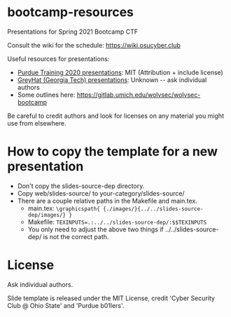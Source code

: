 # bootcamp-resources
Presentations for Spring 2021 Bootcamp CTF

Consult the wiki for the schedule: https://wiki.osucyber.club


Useful resources for presentations:
- [Purdue Training 2020 presentations](https://github.com/b01lers/bootcamp-training-2020): MIT (Attribution + include license)
- [GreyHat (Georgia Tech) presentations](http://greyhat.gatech.edu/archives/): Unknown -- ask individual authors
- Some outlines here: https://gitlab.umich.edu/wolvsec/wolvsec-bootcamp

Be careful to credit authors and look for licenses on any material you might use from elsewhere.


How to copy the template for a new presentation
=====

- Don't copy the slides-source-dep directory.
- Copy web/slides-source/ to your-category/slides-source/
- There are a couple relative paths in the Makefile and main.tex.
    - main.tex: `\graphicspath{ {./images/}{../../slides-source-dep/images/} }`
    - Makefile: `TEXINPUTS=.:../../slides-source-dep/:$$TEXINPUTS`
    - You only need to adjust the above two things if ../../slides-source-dep/ is not the correct path.
    
    
License
=====

Ask individual authors.

Slide template is released under the MIT License, credit 'Cyber Security Club @ Ohio State' and 'Purdue b01lers'.
